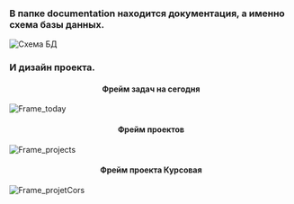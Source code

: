 ### В папке documentation находится документация, а именно схема базы данных.
![Схема БД](https://github.com/Spiritshow/Task_Scheduler/assets/103880461/be427435-233e-4b44-a171-c8f7482d51d9)

### И дизайн проекта.
####  <center>Фрейм задач на сегодня </center>

![Frame_today](https://github.com/Spiritshow/Task_Scheduler/assets/103880461/daecb261-ec97-4b85-9ec8-ba0cf46d9f8c)

#### <center>Фрейм проектов </center>

![Frame_projects](https://github.com/Spiritshow/Task_Scheduler/assets/103880461/8c621c93-56c6-44f6-b420-0f50a629250d)

#### <center>Фрейм проекта Курсовая </center>

![Frame_projetCors](https://github.com/Spiritshow/Task_Scheduler/assets/103880461/a6a6ecd2-27fd-412c-a8ee-9b58062a69d4)
